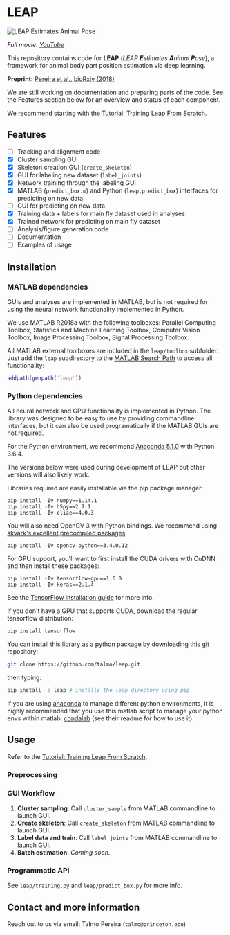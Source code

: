 # LEAP

![LEAP Estimates Animal Pose](https://raw.githubusercontent.com/talmo/leap/master/docs/supp_mov1-long_clip.gif "LEAP Estimates Animal Pose")

_Full movie: [YouTube](https://youtu.be/ZmLQNbCbstk)_

This repository contains code for **LEAP** (_**L**EAP **E**stimates **A**nimal **P**ose_), a framework for animal body part position estimation via deep learning.

**Preprint:** [Pereira et al., bioRxiv (2018)](https://doi.org/10.1101/331181)

We are still working on documentation and preparing parts of the code. See the Features section below for an overview and status of each component.

We recommend starting with the [Tutorial: Training Leap From Scratch](https://github.com/talmo/leap/wiki/Tutorial:-Training-LEAP-from-scratch).

## Features
- [ ] Tracking and alignment code
- [x] Cluster sampling GUI
- [x] Skeleton creation GUI (`create_skeleton`)
- [x] GUI for labeling new dataset (`label_joints`)
- [x] Network training through the labeling GUI
- [x] MATLAB (`predict_box.m`) and Python (`leap.predict_box`) interfaces for predicting on new data
- [ ] GUI for predicting on new data
- [x] Training data + labels for main fly dataset used in analyses
- [x] Trained network for predicting on main fly dataset
- [ ] Analysis/figure generation code
- [ ] Documentation
- [ ] Examples of usage

## Installation
### MATLAB dependencies
GUIs and analyses are implemented in MATLAB, but is not required for using the neural network functionality implemented in Python.

We use MATLAB R2018a with the following toolboxes: Parallel Computing Toolbox, Statistics and Machine Learning Toolbox, Computer Vision Toolbox, Image Processing Toolbox, Signal Processing Toolbox.

All MATLAB external toolboxes are included in the `leap/toolbox` subfolder. Just add the `leap` subdirectory to the [MATLAB Search Path](https://www.mathworks.com/help/matlab/matlab_env/what-is-the-matlab-search-path.html) to access all functionality:
```matlab
addpath(genpath('leap'))
```

### Python dependencies
All neural network and GPU functionality is implemented in Python. The library was designed to be easy to use by providing commandline interfaces, but it can also be used programatically if the MATLAB GUIs are not required.

For the Python environment, we recommend [Anaconda 5.1.0](https://www.anaconda.com/download/) with Python 3.6.4.

The versions below were used during development of LEAP but other versions will also likely work.

Libraries required are easily installable via the pip package manager:
```
pip install -Iv numpy==1.14.1
pip install -Iv h5py==2.7.1
pip install -Iv clize==4.0.3
```

You will also need OpenCV 3 with Python bindings. We recommend using [skvark's excellent precompiled packages](https://github.com/skvark/opencv-python):
```
pip install -Iv opencv-python==3.4.0.12
```

For GPU support, you'll want to first install the CUDA drivers with CuDNN and then install these packages:
```
pip install -Iv tensorflow-gpu==1.6.0
pip install -Iv keras==2.1.4
```
See the [TensorFlow installation guide](https://www.tensorflow.org/install/) for more info.

If you don't have a GPU that supports CUDA, download the regular tensorflow distribution:

```bash
pip install tensorflow
```

You can install this library as a python package by downloading this git repository:

```bash
git clone https://github.com/talmo/leap.git
```

then typing:
```bash
pip install -e leap # installs the leap directory using pip
```

If you are using [anaconda](https://conda.io/docs/user-guide/getting-started.html)
to manage different python environments, it is highly recommended that you use this
matlab script to manage your python envs within matlab:
[condalab](https://github.com/wingillis/condalab) (see their readme for how to use it)

## Usage
Refer to the [Tutorial: Training Leap From Scratch](https://github.com/talmo/leap/wiki/Tutorial:-Training-LEAP-from-scratch).

### Preprocessing

### GUI Workflow
1. **Cluster sampling**: Call `cluster_sample` from MATLAB commandline to launch GUI.
2. **Create skeleton**: Call `create_skeleton` from MATLAB commandline to launch GUI.
3. **Label data and train**: Call `label_joints` from MATLAB commandline to launch GUI.
4. **Batch estimation**: _Coming soon._

### Programmatic API
See `leap/training.py` and `leap/predict_box.py` for more info.

## Contact and more information
Reach out to us via email: Talmo Pereira (`talmo@princeton.edu`)
